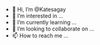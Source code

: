 - 👋 Hi, I’m @Katesagay
- 👀 I’m interested in ...
- 🌱 I’m currently learning ...
- 💞️ I’m looking to collaborate on ...
- 📫 How to reach me ...

<!---
Katesagay/Katesagay is a ✨ special ✨ repository because its `README.md` (this file) appears on your GitHub profile.
You can click the Preview link to take a look at your changes.
--->
